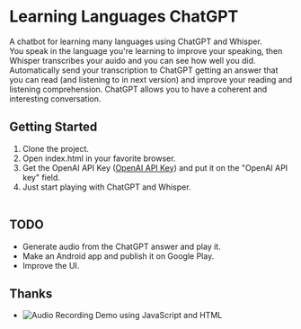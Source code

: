 # Learning Languages ChatGPT
A chatbot for learning many languages using ChatGPT and Whisper.  
You speak in the language you're learning to improve your speaking, then Whisper transcribes your auido and you can see how well you did. Automatically send your transcription to ChatGPT getting an answer that you can read (and listening to in next version) and improve your reading and listening comprehension. ChatGPT allows you to have a coherent and interesting conversation.


## Getting Started
1. Clone the project. <br/>
2. Open index.html in your favorite browser. <br/>
3. Get the OpenAI API Key ([OpenAI API Key](https://platform.openai.com/account/api-keys)) and put it on the "OpenAI API key" field. <br/>
4. Just start playing with ChatGPT and Whisper. <br/> <br/>

## TODO
* Generate audio from the ChatGPT answer and play it.
* Make an Android app and publish it on Google Play.
* Improve the UI.

## Thanks

* ![Audio Recording Demo using JavaScript and HTML](https://github.com/ralzohairi/js-audio-recording)
